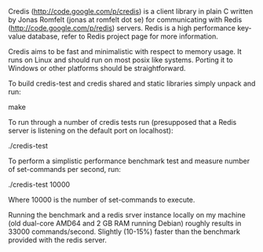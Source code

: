 Credis (http://code.google.com/p/credis) is a client library in
plain C written by Jonas Romfelt (jonas at romfelt dot se) for
communicating with Redis (http://code.google.com/p/redis) servers.
Redis is a high performance key-value database, refer to Redis
project page for more information.

Credis aims to be fast and minimalistic with respect to memory
usage. It runs on Linux and should run on most posix like systems.
Porting it to Windows or other platforms should be
straightforward.

To build credis-test and credis shared and static libraries simply
unpack and run:

  make

To run through a number of credis tests run (presupposed that a
Redis server is listening on the default port on localhost):

  ./credis-test

To perform a simplistic performance benchmark test and measure
number of set-commands per second, run:

  ./credis-test 10000

Where 10000 is the number of set-commands to execute.

Running the benchmark and a redis srver instance locally on
my machine (old dual-core AMD64 and 2 GB RAM running Debian)
roughly results in 33000 commands/second. Slightly (10-15%)
faster than the benchmark provided with the redis server.
